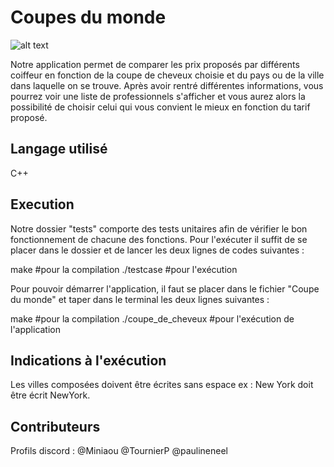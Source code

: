 # Coupes du monde 
![alt text](http://url/to/img.png)

Notre application permet de comparer les prix proposés par différents coiffeur en fonction de la coupe de cheveux choisie et du pays ou de la ville dans laquelle on se trouve. Après avoir rentré différentes informations, vous pourrez voir une liste de professionnels s'afficher et vous aurez alors la possibilité de choisir celui qui vous convient le mieux en fonction du tarif proposé.

## Langage utilisé 
C++

## Execution 

Notre dossier "tests" comporte des tests unitaires afin de vérifier le bon fonctionnement de chacune des fonctions. Pour l'exécuter il suffit de se placer dans le dossier et de lancer les deux lignes de codes suivantes :

make #pour la compilation
./testcase #pour l'exécution 


Pour pouvoir démarrer l'application, il faut se placer dans le fichier "Coupe du monde" et taper dans le terminal les deux lignes suivantes : 

make #pour la compilation 
./coupe_de_cheveux #pour l'exécution de l'application 

## Indications à l'exécution 
Les villes composées doivent être écrites sans espace ex : New York doit être écrit NewYork. 

## Contributeurs 
Profils discord : 
@Miniaou
@TournierP
@paulineneel